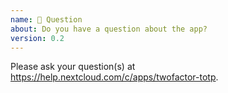 ```yaml
---
name: 🙋 Question
about: Do you have a question about the app?
version: 0.2
---
```


Please ask your question(s) at https://help.nextcloud.com/c/apps/twofactor-totp. 
